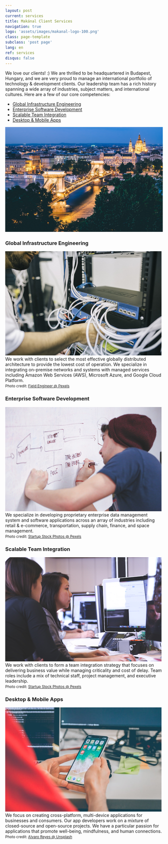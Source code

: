 ```yaml
---
layout: post
current: services
title: Makánal Client Services
navigation: true
logo: 'assets/images/makanal-logo-100.png'
class: page-template
subclass: 'post page'
lang: en
ref: services
disqus: false
---
```


We love our clients! :) We are thrilled to be headquartered in Budapest, Hungary, and
we are very proud to manage an international portfolio of technology & development clients.
Our leadership team has a rich history spanning a wide array of industries, subject
matters, and international cultures. Here are a few of our core competencies:

* [Global Infrastructure Engineering](#global-infrastructure-engineering)
* [Enterprise Software Development](#enterprise-software-development)
* [Scalable Team Integration](#scalable-team-integration)
* [Desktop & Mobile Apps](#desktop--mobile-apps)

![Budapest, Hungary](/assets/images/dan-freeman-407984.jpg#full)

### Global Infrastructure Engineering

![Networking Technology](/assets/images/pexels-photo-442150.jpeg#right)
We work with clients to select the most effective globally distributed architecture
to provide the lowest cost of operation. We specialize in integrating on-premise
networks and systems with managed services including Amazon Web Services (AWS),
Microsoft Azure, and Google Cloud Platform.
<br><small>Photo credit: [Field Engineer @ Pexels](https://www.pexels.com/photo/blur-computer-connection-electronics-442150/)</small>

### Enterprise Software Development

![Enterprise Software Development](/assets/images/startup-photo-7367.jpg#right)
We specialize in developing proprietary enterprise data management system and software
applications across an array of industries including retail & e-commerce,
transportation, supply chain, finance, and space management.
<br><small>Photo credit: [Startup Stock Photos @ Pexels](https://www.pexels.com/photo/man-wearing-blue-crew-neck-top-7367/)</small>

### Scalable Team Integration

![Team Integration](/assets/images/startup-photos-7374.jpg#right)
We work with clients to form a team integration strategy that focuses on delivering
business value while managing criticality and cost of delay. Team roles include a mix
of technical staff, project management, and executive leadership.
<br><small>Photo credit: [Startup Stock Photos @ Pexels](https://www.pexels.com/photo/working-woman-technology-computer-7374/)</small>

### Desktop & Mobile Apps

![Desktop & Mobile Apps](/assets/images/alvaro-reyes-500037-unsplash.jpg#right)
We focus on creating cross-platform, multi-device applications for businesses and
consumers. Our app developers work on a mixture of closed-source and open-source
projects. We have a particular passion for applications that promote well-being,
mindfulness, and human connections.
<br><small>Photo credit: [Alvaro Reyes @ Unsplash](https://unsplash.com/photos/3iTRMP8Uq2k?utm_source=unsplash&utm_medium=referral&utm_content=creditCopyText)</small>
